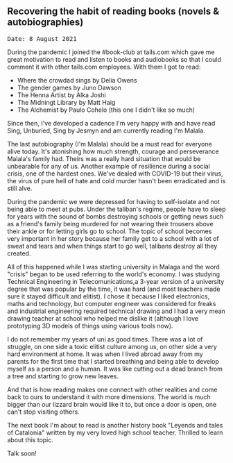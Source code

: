 ## Recovering the habit of reading books (novels & autobiographies)
<pre>Date: 8 August 2021</pre>

During the pandemic I joined the #book-club at tails.com which gave me great motivation to read and listen to books and audiobooks so that I could comment it with other tails.com employees. With them I got to read:

* Where the crowdad sings by Delia Owens
* The gender games by Juno Dawson
* The Henna Artist by Alka Joshi
* The Midningt Library by Matt Haig
* The Alchemist by Paulo Cohelo (this one I didn't like so much)

Since then, I've developed a cadence I'm very happy with and have read Sing, Unburied, Sing by Jesmyn and am currently reading I'm Malala. 

The last autobiography (I'm Malala) should be a must read for everyone alive today. It's atonishing how much strength, courage and perseverance Malala's family had. Theirs was a really hard situation that would be unbearable for any of us. Another example of resilience during a social crisis, one of the hardest ones. We've dealed with COVID-19 but their virus, the virus of pure hell of hate and cold murder hasn't been erradicated and is still alve.

During the pandemic we were depressed for having to self-isolate and not being able to meet at pubs. Under the taliban's regime, people have to sleep for years with the sound of bombs destroying schools or getting news such as a friend's family being murdered for not wearing their trousers above their ankle or for letting girls go to school.
The topic of school becomes very important in her story because her family get to a school with a lot of sweat and tears and when things start to go well, talibans destroy all they created.

All of this happened while I was starting university in Malaga and the word "crisis" began to be used referring to the world's economy. I was studying Technical Engineering in Telecomunications,a 3-year version of a university degree that was popular by the time, it was hard (and most teachers made sure it stayed difficult and elitist). I chose it because I liked electronics, maths and technology, but computer engineer was considered for freaks and industrial engineering required technical drawing and I had a very mean drawing teacher at school who helped me dislike it (although I love prototyping 3D models of things using various tools now).

I do not remember my years of uni as good times. There was a lot of struggle, on one side a toxic elitist culture among us, on other side a very hard environment at home. It was when I lived abroad away from my parents for the first time that I started breathing and being able to develop myself as a person and a human. It was like cutting out a dead branch from a tree and starting to grow new leaves.

And that is how reading makes one connect with other realities and come back to ours to understand it with more dimensions. The world is much bigger than our lizzard brain would like it to, but once a door is open, one can't stop visiting others.

The next book I'm about to read is another history book "Leyends and tales of Catalonia" written by my very loved high school teacher. Thrilled to learn about this topic. 

Talk soon!